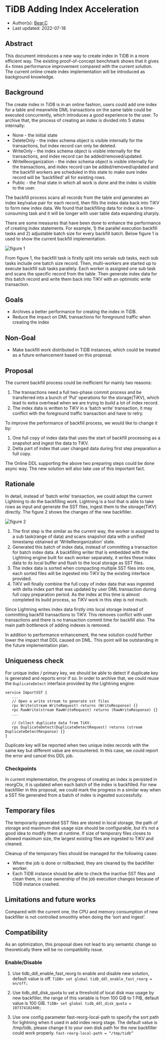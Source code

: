 # TiDB Adding Index Acceleration 
- Author(s):     [Bear.C](https://github.com/Benjamin2037)
- Last updated:  2022-07-18
## Abstract
This document introduces a new way to create index in TiDB in a more efficient way. The existing proof-of-concept benchmark shows that it gives 4+ times performance improvement compared with the current solution. The current online create index implementation will be introduced as background knowledge.

## Background
The create index in TiDB is in an online fashion, users could add one index for a table and meanwhile DML transactions on the same table could be executed concurrently, which introduces a good experience to the user. To archive that, the process of creating an index is divided into 5 states internally:

- None - the initial state
- DeleteOnly - the index schema object is visible internally for the transactions, but index record can only be deleted.
- WriteOnly - the index schema object is visible internally for the transactions, and index record can be added/removed/updated.
- WriteReorganization - the index schema object is visible internally for the transactions, and index record can be added/removed/updated and the backfill workers are scheduled in this state to make sure index record will be 'backfilled' all for existing rows.
- Public - the final state in which all work is done and the index is visible to the user.

The backfill process scans all records from the table and generates an index key/value pair for each record, then fills the index data back into TiKV to form new index data. We found that backfilling data for index is a time-consuming task and it will be longer with user table data expanding sharply.

There are some measures that have been done to enhance the performance of creating index statements. For example, 1) the parallel execution backfill tasks and 2) adjustable batch size for every backfill batch. Below figure 1 is used to show the current backfill implementation.

![figure 1](./imgs/addIndexLit-1.png)

From figure 1, the backfill task is firstly split into serials sub tasks, each sub tasks include one batch size record. Then, multi-workers are started up to execute backfill sub tasks parallely.
Each worker is assigned one sub task and scans the specific record from the table.
Then generate index data for this batch record and write them back into TiKV with an optimistic write transaction.

## Goals
- Archives a better performance for creating the index in TiDB.
- Reduce the impact on DML transactions for foreground traffic when creating the index
## Non-Goal
- Make backfill work distributed in TiDB instances, which could be treated as a future enhancement based on this proposal.

## Proposal
The current backfill process could be inefficient for mainly two reasons:
1. The transactions need a full two-phase commit process and be transferred into a bunch of ‘Put’ operations for the storage(TiKV), which lead to extra overhead when we are trying to build a lot of index record.
2. The index data is written to TiKV in a ‘batch write’ transaction, it may conflict with the foreground traffic transaction and have to retry.

To improve the performance of backfill process, we would like to change it by:
1. One full copy of index data that uses the start of backfill processing as a snapshot and ingest the data to TiKV.
2. Delta part of index that user changed data during first step preparation a full copy.

The Online DDL supporting the above two preparing steps could be done async way. The new solution will also take use of this important fact.


## Rationale
In detail, instead of ‘batch write’ transaction, we could adopt the current Lightning to do the backfilling work. Lightning is a tool that is able to take rows as input and generate the SST files, ingest them to the storage(TiKV) directly. The figure 2 shows the changes of the new backfiller.

![figure 2](./imgs/addIndexLit-2.png)

1. The first step is the similar as the current way, the worker is assigned to a sub task(range of data) and scans snapshot data with a unified timestamp obtained at ‘WriteReorganization’ state.
2. Generated this batch of index data, instead of committing a transaction for batch index data. A backfilling writer that is embedded with the Lightning engine built for each worker separately, it writes these index data to its local buffer and flush to the local storage as SST files.
3. The index data is sorted when compacting multiple SST files into one, each sorted files will be ingested into TiKV by the existing interface provided.
4. TiKV will finally combine the full copy of index data that was ingested with delta index part that was updated by user DML transaction during full copy preparation period. As the index at this time is almost completed its build process, so TiKV work in this step is not much.

Since Lightning writes index data firstly into local storage instead of committing backfill transactions to TiKV. This removes conflict with user transactions and there is no transaction commit time for backfill also. The main path bottleneck of adding indexes is removed. 

In addition to performance enhancement, the new solution could further lower the impact that DDL caused on DML. This point will be outstanding in the future implementation plan.

## Uniqueness check
For unique index / primary key, we should be able to detect if duplicate key is generated and reports error if so. In order to archive that, we could reuse the `DuplicateDetect` interface provided by the Lightning engine:

```golang
service ImportSST {
   ...
   // Open a write stream to generate sst files
   rpc Write(stream WriteRequest) returns (WriteResponse) {}
   rpc RawWrite(stream RawWriteRequest) returns (RawWriteResponse) {}
   ...
 
   // Collect duplicate data from TiKV.
   rpc DuplicateDetect(DuplicateDetectRequest) returns (stream DuplicateDetectResponse) {}
}
```
Duplicate key will be reported when two unique index records with the same key but different value are encountered. In this case, we could report the error and cancel this DDL job.

### Checkpoints
In current implementation, the progress of creating an index is persisted in reorgCtx, it is updated when each batch of the index is backfilled. For new backfiller in this proposal, we could mark the progress in a similar way when a SST file generated from a batch of index is ingested successfully.
      
## Temporary files
The temporarily generated SST files are stored in local storage, the path of storage and maximum disk usage size should be configurable, but it’s not a good idea to modify them at runtime. If size of temporary files closes to allowed maximum size, the largest existing files are ingested to TiKV and cleaned.

Cleanup of the temporary files should be managed for the following cases:
- When the job is done or rollbacked, they are cleaned by the backfiller worker.
- Each TiDB instance should be able to check the inactive SST files and clean them, in case ownership of the job execution changes because of TiDB instance crashed.

## Limitations and future works
Compared with the current one, the CPU and memory consumption of new backfiller is not controlled smoothly when doing the ‘sort and ingest’.

## Compatibility
As an optimization, this proposal does not lead to any semantic change so theoretically there will be no compatibility issue.

### Enable/Disable
1. Use tidb_ddl_enable_fast_reorg to enable and disable new solution, default value is off.
```TiDB> set global tidb_ddl_enable_fast_reorg = on/off;```

2. Use tidb_ddl_disk_quota to set a threshold of local disk max usage by new backfiller, the range of this variable is from 100 GiB to 1 PiB, default value is 100 GiB.
```TiDB> set global tidb_ddl_disk_quota = 107374182400;```

3. Use one config parameter fast-reorg-local-path to specify the sort path for lightning when it used in add index reorg stage. The default value is /tmp/tidb, please change it to your own disk path for the new backfiller could work properly.
```fast-reorg-local-path = “/tmp/tidb”```
